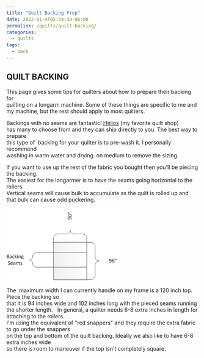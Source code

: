 ```yaml
---
title: "Quilt Backing Prep"
date: 2022-01-4T05:34:30-06:00
permalink: /quilts/quilt-backing/
categories:
  - quilts
tags:
  - back
---
```

## QUILT BACKING
This page gives some tips for quilters about how to prepare their backing for  
quilting on a longarm machine. Some of these things are specific to me and  
my machine, but the rest should apply to most quilters.

Backings with no seams are fantastic! [Helios](https://heliosstitchesnstuff.com/t/helios-quilt-backs) (my favorite quilt shop)  
has many to choose from and they can ship directly to you. The best way to prepare  
this type of  backing for your quilter is to pre-wash it. I personally recommend  
washing in warm water and drying  on medium to remove the sizing.

If you want to use up the rest of the fabric you bought then you'll be piecing the backing.  
The easiest for the longarmer is to have the seams going horizontal to the rollers.  
Vertical seams will cause bulk to accumulate as the quilt is rolled up and that bulk can cause odd puckering.

![Backing Seam Placement](assets/backing-300x190.png)

The  maximum width I can currently handle on my frame is a 120 inch top. Piece the backing so  
that it is 94 inches wide and 102 inches long with the pieced seams running the shorter length.   
In general, a quilter needs 6-8 extra inches in length for attaching to the rollers.  
I'm using the equivalent of "red snappers" and they require the extra fabric to go under the snappers  
on the top and bottom of the quilt backing. Ideally we also like to have 6-8 extra inches wide  
so there is room to maneuver if the top isn't completely square.
